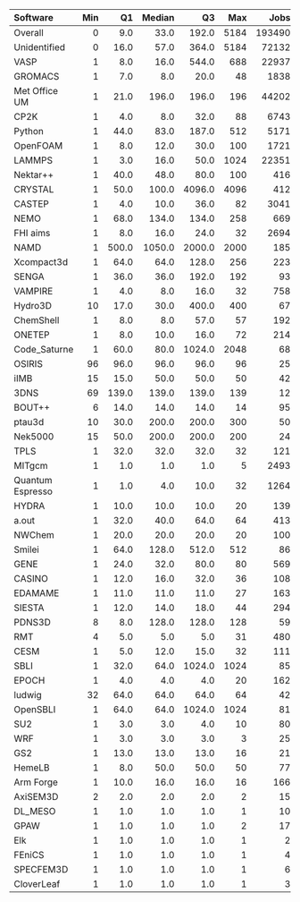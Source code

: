 | Software         |   Min |    Q1 |   Median |     Q3 |   Max |   Jobs |     Nodeh |   PercentUse |       kWh |   PercentEnergy |   Users |   Projects |
|:-----------------|------:|------:|---------:|-------:|------:|-------:|----------:|-------------:|----------:|----------------:|--------:|-----------:|
| Overall          |     0 |   9.0 |     33.0 |  192.0 |  5184 | 193490 | 4314020.3 |        100.0 | 1535779.4 |           100.0 |     856 |        131 |
| Unidentified     |     0 |  16.0 |     57.0 |  364.0 |  5184 |  72132 | 1544355.2 |         35.8 |  531106.8 |            34.6 |     753 |        123 |
| VASP             |     1 |   8.0 |     16.0 |  544.0 |   688 |  22937 |  934285.8 |         21.7 |  320162.3 |            20.8 |     137 |         16 |
| GROMACS          |     1 |   7.0 |      8.0 |   20.0 |    48 |   1838 |  198208.3 |          4.6 |   96377.5 |             6.3 |      46 |          8 |
| Met Office UM    |     1 |  21.0 |    196.0 |  196.0 |   196 |  44202 |  182318.2 |          4.2 |   73107.4 |             4.8 |      30 |          4 |
| CP2K             |     1 |   4.0 |      8.0 |   32.0 |    88 |   6743 |  163561.2 |          3.8 |   57743.6 |             3.8 |      52 |         12 |
| Python           |     1 |  44.0 |     83.0 |  187.0 |   512 |   5171 |  161450.0 |          3.7 |   46360.3 |             3.0 |      55 |         25 |
| OpenFOAM         |     1 |   8.0 |     12.0 |   30.0 |   100 |   1721 |  108013.9 |          2.5 |   38005.6 |             2.5 |      44 |         13 |
| LAMMPS           |     1 |   3.0 |     16.0 |   50.0 |  1024 |  22351 |  106459.4 |          2.5 |   44453.6 |             2.9 |      53 |         21 |
| Nektar++         |     1 |  40.0 |     48.0 |   80.0 |   100 |    416 |   92904.9 |          2.2 |   30611.9 |             2.0 |       9 |          3 |
| CRYSTAL          |     1 |  50.0 |    100.0 | 4096.0 |  4096 |    412 |   85462.8 |          2.0 |   28373.5 |             1.8 |       8 |          4 |
| CASTEP           |     1 |   4.0 |     10.0 |   36.0 |    82 |   3041 |   81769.4 |          1.9 |   29925.8 |             1.9 |      48 |          8 |
| NEMO             |     1 |  68.0 |    134.0 |  134.0 |   258 |    669 |   81240.2 |          1.9 |   25354.6 |             1.7 |      21 |          2 |
| FHI aims         |     1 |   8.0 |     16.0 |   24.0 |    32 |   2694 |   65729.1 |          1.5 |   24082.9 |             1.6 |      18 |          3 |
| NAMD             |     1 | 500.0 |   1050.0 | 2000.0 |  2000 |    185 |   45367.3 |          1.1 |   20430.4 |             1.3 |       8 |          6 |
| Xcompact3d       |     1 |  64.0 |     64.0 |  128.0 |   256 |    223 |   40441.2 |          0.9 |   14358.3 |             0.9 |      11 |          6 |
| SENGA            |     1 |  36.0 |     36.0 |  192.0 |   192 |     93 |   33146.9 |          0.8 |   17419.8 |             1.1 |       5 |          3 |
| VAMPIRE          |     1 |   4.0 |      8.0 |   16.0 |    32 |    758 |   32736.3 |          0.8 |   11795.3 |             0.8 |      10 |          3 |
| Hydro3D          |    10 |  17.0 |     30.0 |  400.0 |   400 |     67 |   31216.9 |          0.7 |   10657.2 |             0.7 |       6 |          3 |
| ChemShell        |     1 |   8.0 |      8.0 |   57.0 |    57 |    192 |   30423.8 |          0.7 |   11362.7 |             0.7 |      10 |          3 |
| ONETEP           |     1 |   8.0 |     10.0 |   16.0 |    72 |    214 |   28390.1 |          0.7 |    9402.9 |             0.6 |       9 |          2 |
| Code_Saturne     |     1 |  60.0 |     80.0 | 1024.0 |  2048 |     68 |   28333.4 |          0.7 |    9484.7 |             0.6 |       7 |          3 |
| OSIRIS           |    96 |  96.0 |     96.0 |   96.0 |    96 |     25 |   25459.0 |          0.6 |    8392.2 |             0.5 |       2 |          2 |
| iIMB             |    15 |  15.0 |     50.0 |   50.0 |    50 |     42 |   24378.5 |          0.6 |    9734.1 |             0.6 |       2 |          2 |
| 3DNS             |    69 | 139.0 |    139.0 |  139.0 |   139 |     12 |   21044.4 |          0.5 |    7028.7 |             0.5 |       1 |          1 |
| BOUT++           |     6 |  14.0 |     14.0 |   14.0 |    14 |     95 |   20867.5 |          0.5 |    7715.1 |             0.5 |       1 |          1 |
| ptau3d           |    10 |  30.0 |    200.0 |  200.0 |   300 |     50 |   16360.9 |          0.4 |    4856.9 |             0.3 |       1 |          1 |
| Nek5000          |    15 |  50.0 |    200.0 |  200.0 |   200 |     24 |   15455.0 |          0.4 |    6113.4 |             0.4 |       3 |          3 |
| TPLS             |     1 |  32.0 |     32.0 |   32.0 |    32 |    121 |   14156.5 |          0.3 |    5995.8 |             0.4 |       3 |          2 |
| MITgcm           |     1 |   1.0 |      1.0 |    1.0 |     5 |   2493 |   13046.1 |          0.3 |    4720.8 |             0.3 |      13 |          3 |
| Quantum Espresso |     1 |   1.0 |      4.0 |   10.0 |    32 |   1264 |   10264.1 |          0.2 |    4361.4 |             0.3 |      22 |          5 |
| HYDRA            |     1 |  10.0 |     10.0 |   10.0 |    20 |    139 |    8148.2 |          0.2 |    2630.2 |             0.2 |       5 |          4 |
| a.out            |     1 |  32.0 |     40.0 |   64.0 |    64 |    413 |    8017.8 |          0.2 |    3096.0 |             0.2 |      12 |          7 |
| NWChem           |     1 |  20.0 |     20.0 |   20.0 |    20 |    100 |    7369.5 |          0.2 |     456.4 |             0.0 |      10 |          5 |
| Smilei           |     1 |  64.0 |    128.0 |  512.0 |   512 |     86 |    6755.5 |          0.2 |    2010.8 |             0.1 |       5 |          2 |
| GENE             |     1 |  24.0 |     32.0 |   80.0 |    80 |    569 |    6242.2 |          0.1 |    2558.6 |             0.2 |      10 |          4 |
| CASINO           |     1 |  12.0 |     16.0 |   32.0 |    36 |    108 |    6154.9 |          0.1 |    2676.2 |             0.2 |       3 |          2 |
| EDAMAME          |     1 |  11.0 |     11.0 |   11.0 |    27 |    163 |    5900.4 |          0.1 |    2144.2 |             0.1 |       2 |          1 |
| SIESTA           |     1 |  12.0 |     14.0 |   18.0 |    44 |    294 |    5601.5 |          0.1 |    2064.3 |             0.1 |       2 |          2 |
| PDNS3D           |     8 |   8.0 |    128.0 |  128.0 |   128 |     59 |    4123.0 |          0.1 |    1704.8 |             0.1 |       2 |          1 |
| RMT              |     4 |   5.0 |      5.0 |    5.0 |    31 |    480 |    3020.1 |          0.1 |    1023.4 |             0.1 |       4 |          1 |
| CESM             |     1 |   5.0 |     12.0 |   15.0 |    32 |    111 |    3007.1 |          0.1 |    1061.0 |             0.1 |       4 |          1 |
| SBLI             |     1 |  32.0 |     64.0 | 1024.0 |  1024 |     85 |    2882.0 |          0.1 |    1161.7 |             0.1 |       4 |          3 |
| EPOCH            |     1 |   4.0 |      4.0 |    4.0 |    20 |    162 |    2773.4 |          0.1 |    1049.7 |             0.1 |       6 |          2 |
| ludwig           |    32 |  64.0 |     64.0 |   64.0 |    64 |     42 |    2769.6 |          0.1 |     911.5 |             0.1 |       1 |          1 |
| OpenSBLI         |     1 |  64.0 |     64.0 | 1024.0 |  1024 |     81 |    2172.3 |          0.1 |     886.0 |             0.1 |       3 |          2 |
| SU2              |     1 |   3.0 |      3.0 |    4.0 |    10 |     80 |    2132.7 |          0.0 |     814.2 |             0.1 |       3 |          1 |
| WRF              |     1 |   3.0 |      3.0 |    3.0 |     3 |     25 |    1559.6 |          0.0 |     624.2 |             0.0 |       2 |          2 |
| GS2              |     1 |  13.0 |     13.0 |   13.0 |    16 |     21 |     334.1 |          0.0 |     139.3 |             0.0 |       2 |          2 |
| HemeLB           |     1 |   8.0 |     50.0 |   50.0 |    50 |     77 |     226.3 |          0.0 |     106.5 |             0.0 |       6 |          4 |
| Arm Forge        |     1 |  10.0 |     16.0 |   16.0 |    16 |    166 |      60.5 |          0.0 |      16.9 |             0.0 |      10 |          7 |
| AxiSEM3D         |     2 |   2.0 |      2.0 |    2.0 |     2 |     15 |      40.0 |          0.0 |      15.2 |             0.0 |       1 |          1 |
| DL_MESO          |     1 |   1.0 |      1.0 |    1.0 |     1 |     10 |      25.4 |          0.0 |       9.1 |             0.0 |       1 |          1 |
| GPAW             |     1 |   1.0 |      1.0 |    1.0 |     2 |     17 |      15.6 |          0.0 |       6.0 |             0.0 |       2 |          2 |
| Elk              |     1 |   1.0 |      1.0 |    1.0 |     1 |      2 |      10.7 |          0.0 |       3.2 |             0.0 |       1 |          1 |
| FEniCS           |     1 |   1.0 |      1.0 |    1.0 |     1 |      4 |       3.8 |          0.0 |       0.9 |             0.0 |       1 |          1 |
| SPECFEM3D        |     1 |   1.0 |      1.0 |    1.0 |     1 |      6 |       0.3 |          0.0 |       0.1 |             0.0 |       2 |          1 |
| CloverLeaf       |     1 |   1.0 |      1.0 |    1.0 |     1 |      3 |       0.0 |          0.0 |       0.0 |             0.0 |       1 |          1 |